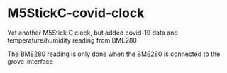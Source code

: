 # M5StickC-covid-clock
Yet another M5Stick C clock, but added covid-19 data and temperature/humidity reading from BME280

The BME280 reading is only done when the BME280 is connected to the grove-interface


